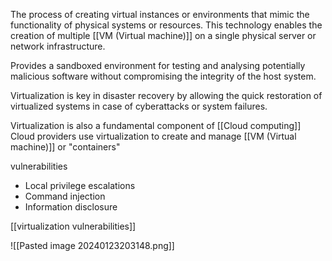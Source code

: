 The process of creating virtual instances or environments that mimic the functionality of physical systems or resources. This technology enables the creation of multiple [[VM (Virtual machine)]] on a single physical server or network infrastructure.

Provides a sandboxed environment for testing and analysing potentially malicious software without compromising the integrity of the host system.

Virtualization is key in disaster recovery by allowing the quick restoration of virtualized systems in case of cyberattacks or system failures.

Virtualization is also a fundamental component of [[Cloud computing]]
Cloud providers use virtualization to create and manage [[VM (Virtual machine)]] or "containers"

vulnerabilities
- Local privilege escalations
- Command injection
- Information disclosure

[[virtualization vulnerabilities]]

![[Pasted image 20240123203148.png]]
